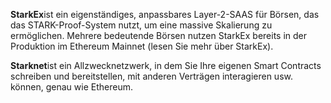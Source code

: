 **StarkEx**ist ein eigenständiges, anpassbares Layer-2-SAAS für Börsen, das das STARK-Proof-System nutzt, um eine massive Skalierung zu ermöglichen. Mehrere bedeutende Börsen nutzen StarkEx bereits in der Produktion im Ethereum Mainnet (lesen Sie mehr über StarkEx).

**Starknet**ist ein Allzwecknetzwerk, in dem Sie Ihre eigenen Smart Contracts schreiben und bereitstellen, mit anderen Verträgen interagieren usw. können, genau wie Ethereum.